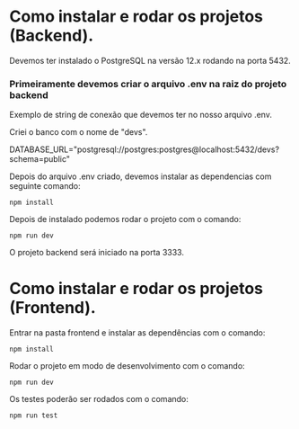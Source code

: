 # Como instalar e rodar os projetos (Backend).
Devemos ter instalado o PostgreSQL na versão 12.x rodando na porta 5432.

### Primeiramente devemos criar o arquivo .env na raiz do projeto backend
Exemplo de string de conexão que devemos ter no nosso arquivo .env.

Criei o banco com o nome de "devs".

DATABASE_URL="postgresql://postgres:postgres@localhost:5432/devs?schema=public"

Depois do arquivo .env criado, devemos instalar as dependencias com seguinte comando:
```
npm install
```

Depois de instalado podemos rodar o projeto com o comando:
```
npm run dev
```

O projeto backend será iniciado na porta 3333.

# Como instalar e rodar os projetos (Frontend).
Entrar na pasta frontend e instalar as dependências com o comando:
```
npm install
```

Rodar o projeto em modo de desenvolvimento com o comando:
```
npm run dev
```

Os testes poderão ser rodados com o comando:
```
npm run test
```
